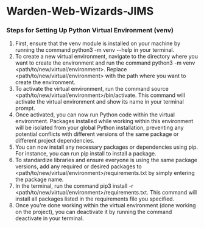 # Warden-Web-Wizards-JIMS

### Steps for Setting Up Python Virtual Environment (venv)


1. First, ensure that the venv module is installed on your machine by running the command python3 -m venv --help in your terminal.
2. To create a new virtual environment, navigate to the directory where you want to create the environment and run the command python3 -m venv <path/to/new/virtual/environment>. Replace <path/to/new/virtual/environment> with the path where you want to create the environment.
3. To activate the virtual environment, run the command source <path/to/new/virtual/environment>/bin/activate. This command will activate the virtual environment and show its name in your terminal prompt.
4. Once activated, you can now run Python code within the virtual environment. Packages installed while working within this environment will be isolated from your global Python installation, preventing any potential conflicts with different versions of the same package or different project dependencies.
5. You can now install any necessary packages or dependencies using pip. For instance, you can run pip install <package-name> to install a package.
6. To standardize libraries and ensure everyone is using the same package versions, add any required or desired packages to <path/to/new/virtual/environment>/requirements.txt by simply entering the package name.
7. In the terminal, run the command pip3 install -r <path/to/new/virtual/environment>/requirements.txt. This command will install all packages listed in the requirements file you specified.
8. Once you're done working within the virtual environment (done working on the project), you can deactivate it by running the command deactivate in your terminal.